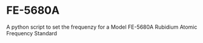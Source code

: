 # FE-5680A
A python script to set the frequenzy for a Model FE-5680A Rubidium Atomic Frequency Standard
